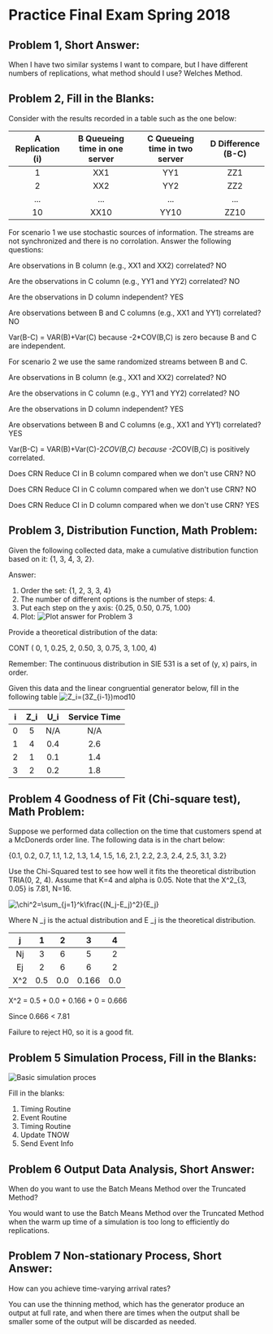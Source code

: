 # Practice Final Exam Spring 2018

## Problem 1, Short Answer:
When I have two similar systems I want to compare, but I have different numbers of replications, what method should I use? 
Welches Method.


## Problem 2, Fill in the Blanks:
Consider with the results recorded in a table such as the one below:


| A Replication (i)| B Queueing time in one server| C Queueing time in two server| D Difference (B-C) |
| :-----------: |:-------------:| :----:| :----: |
| 1      | XX1 | YY1 | ZZ1 |
| 2      | XX2     |   YY2 | ZZ2 |
| ... | ...      |   ... | ...|
| 10 | XX10 | YY10 | ZZ10|

For scenario 1 we use stochastic sources of information. The streams are not synchronized and there is no corrolation. Answer the following questions:

Are observations in B column (e.g., XX1 and XX2) correlated?
NO

Are the observations in C column (e.g., YY1 and YY2) correlated?
NO

Are the observations in D column independent?
YES

Are observations between B and C columns (e.g., XX1 and YY1) correlated? 
NO

Var(B-C) = 
VAR(B)+Var(C) because -2*COV(B,C) is zero because B and C are independent. 


For scenario 2 we use the same randomized streams between B and C. 


Are observations in B column (e.g., XX1 and XX2) correlated?
NO

Are the observations in C column (e.g., YY1 and YY2) correlated?
NO

Are the observations in D column independent?
YES

Are observations between B and C columns (e.g., XX1 and YY1) correlated? 
YES

Var(B-C) = 
VAR(B)+Var(C)-2*COV(B,C) because -2*COV(B,C) is positively correlated. 


Does CRN Reduce CI in B column compared when we don't use CRN?
NO

Does CRN Reduce CI in C column compared when we don't use CRN?
NO

Does CRN Reduce CI in D column compared when we don't use CRN?
YES


## Problem 3, Distribution Function, Math Problem:

Given the following collected data, make a cumulative distribution function based on it:
{1, 3, 4, 3, 2}.

Answer:
1. Order the set: {1, 2, 3, 3, 4}
2. The number of different options is the number of steps: 4. 
3. Put each step on the y axis: {0.25, 0.50, 0.75, 1.00}
4. Plot: ![Plot answer for Problem 3](distributionFunctionImage.svg)

Provide a theoretical distribution of the data:

CONT ( 0, 1, 0.25, 2, 0.50, 3, 0.75, 3, 1.00, 4) 

Remember: The continuous distribution in SIE 531 is a set of (y, x) pairs, in order. 

Given this data and the linear congruential generator below, fill in the following table
![Z_i=(3Z_{i-1})mod10](linear_congruential_generator.png)

| i | Z_i | U_i | Service Time |
|:-:|:---:| :-: | :-: |
| 0 |  5  | N/A | N/A |
| 1 |  4  | 0.4 | 2.6 |
| 2 |  1  | 0.1 | 1.4 |
| 3 |  2  | 0.2 | 1.8 |


## Problem 4 Goodness of Fit (Chi-square test), Math Problem:
Suppose we performed data collection on the time that customers spend at a 
McDonerds order line. The following data is in the chart below:

{0.1, 0.2, 0.7, 1.1, 1.2, 1.3, 1.4, 1.5, 1.6, 2.1, 2.2, 2.3, 2.4, 2.5, 3.1, 3.2} 

Use the Chi-Squared test to see how well it fits the theoretical distribution
TRIA(0, 2, 4). Assume that K=4 and alpha is 0.05. Note that the X^2_{3, 0.05} 
is 7.81, N=16. 

![\chi^2=\sum_{j=1}^k\frac{(N_j-E_j)^2}{E_j}](ChiSquaredTest.png)

Where N _j is the actual distribution and E _j is the theoretical distribution. 

| j | 1 | 2 | 3 | 4 | 
|:-:|:-:|:-:|:-:|:-:|
|Nj | 3 | 6 | 5 | 2 |
|Ej | 2 | 6 | 6 | 2 |
|X^2| 0.5 | 0.0 | 0.166 | 0.0 | 

X^2 = 0.5 + 0.0 + 0.166 + 0 = 0.666 

Since 
0.666 &lt; 7.81 

Failure to reject H0, so it is a good fit.


## Problem 5 Simulation Process, Fill in the Blanks:

![Basic simulation proces](final_prob5_question.svg)

Fill in the blanks:

1. Timing Routine
2. Event Routine
3. Timing Routine
4. Update TNOW
5. Send Event Info

## Problem 6 Output Data Analysis, Short Answer: 
When do you want to use the Batch Means Method over the Truncated Method?

You would want to use the Batch Means Method over the Truncated Method when the
warm up time of a simulation is too long to efficiently do replications. 

## Problem 7 Non-stationary Process, Short Answer:
How can you achieve time-varying arrival rates?

You can use the thinning method, which has the generator produce an output at 
full rate, and when there are times when the output shall be smaller some of 
the output will be discarded as needed. 


